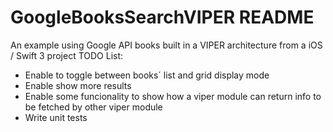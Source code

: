 # GoogleBooksSearchVIPER README
An example using Google API books built in a VIPER architecture from a iOS / Swift 3 project 
TODO List:
- Enable to toggle between books´ list and grid display mode 
- Enable show more results
- Enable some funcionality to show how a viper module can return info to be fetched by other viper module
- Write unit tests
